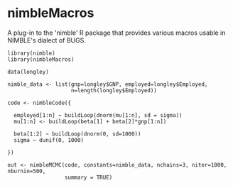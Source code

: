 # nimbleMacros

A plug-in to the 'nimble' R package that provides various macros usable in NIMBLE's dialect of BUGS.

```
library(nimble)
library(nimbleMacros)

data(longley)

nimble_data <- list(gnp=longley$GNP, employed=longley$Employed,
                    n=length(longley$Employed))

code <- nimbleCode({

  employed[1:n] ~ buildLoop(dnorm(mu[1:n], sd = sigma))
  mu[1:n] <- buildLoop(beta[1] + beta[2]*gnp[1:n])

  beta[1:2] ~ buildLoop(dnorm(0, sd=1000))
  sigma ~ dunif(0, 1000)

})

out <- nimbleMCMC(code, constants=nimble_data, nchains=3, niter=1000, nburnin=500,
                  summary = TRUE)
```
